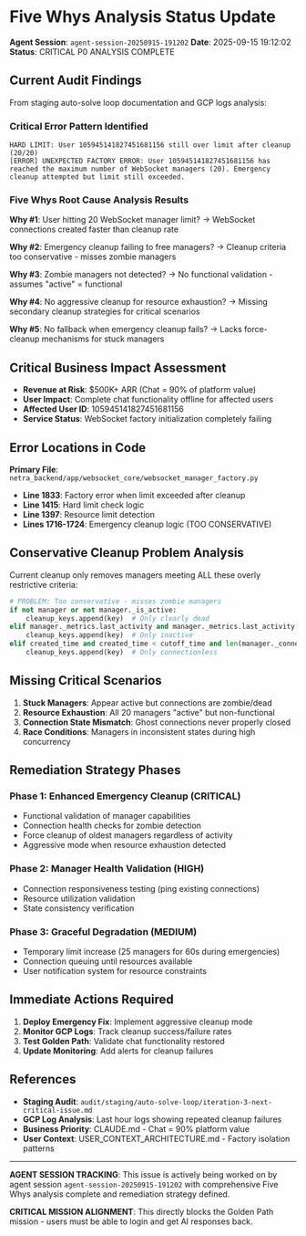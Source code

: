 # Five Whys Analysis Status Update

**Agent Session**: `agent-session-20250915-191202`
**Date**: 2025-09-15 19:12:02
**Status**: CRITICAL P0 ANALYSIS COMPLETE

## Current Audit Findings

From staging auto-solve loop documentation and GCP logs analysis:

### Critical Error Pattern Identified
```
HARD LIMIT: User 105945141827451681156 still over limit after cleanup (20/20)
[ERROR] UNEXPECTED FACTORY ERROR: User 105945141827451681156 has reached the maximum number of WebSocket managers (20). Emergency cleanup attempted but limit still exceeded.
```

### Five Whys Root Cause Analysis Results

**Why #1**: User hitting 20 WebSocket manager limit?
→ WebSocket connections created faster than cleanup rate

**Why #2**: Emergency cleanup failing to free managers?
→ Cleanup criteria too conservative - misses zombie managers

**Why #3**: Zombie managers not detected?
→ No functional validation - assumes "active" = functional

**Why #4**: No aggressive cleanup for resource exhaustion?
→ Missing secondary cleanup strategies for critical scenarios

**Why #5**: No fallback when emergency cleanup fails?
→ Lacks force-cleanup mechanisms for stuck managers

## Critical Business Impact Assessment

- **Revenue at Risk**: $500K+ ARR (Chat = 90% of platform value)
- **User Impact**: Complete chat functionality offline for affected users
- **Affected User ID**: 105945141827451681156
- **Service Status**: WebSocket factory initialization completely failing

## Error Locations in Code

**Primary File**: `netra_backend/app/websocket_core/websocket_manager_factory.py`
- **Line 1833**: Factory error when limit exceeded after cleanup
- **Line 1415**: Hard limit check logic
- **Line 1397**: Resource limit detection
- **Lines 1716-1724**: Emergency cleanup logic (TOO CONSERVATIVE)

## Conservative Cleanup Problem Analysis

Current cleanup only removes managers meeting ALL these overly restrictive criteria:
```python
# PROBLEM: Too conservative - misses zombie managers
if not manager or not manager._is_active:
    cleanup_keys.append(key)  # Only clearly dead
elif manager._metrics.last_activity and manager._metrics.last_activity < cutoff_time:
    cleanup_keys.append(key)  # Only inactive
elif created_time and created_time < cutoff_time and len(manager._connections) == 0:
    cleanup_keys.append(key)  # Only connectionless
```

## Missing Critical Scenarios

1. **Stuck Managers**: Appear active but connections are zombie/dead
2. **Resource Exhaustion**: All 20 managers "active" but non-functional
3. **Connection State Mismatch**: Ghost connections never properly closed
4. **Race Conditions**: Managers in inconsistent states during high concurrency

## Remediation Strategy Phases

### Phase 1: Enhanced Emergency Cleanup (CRITICAL)
- Functional validation of manager capabilities
- Connection health checks for zombie detection
- Force cleanup of oldest managers regardless of activity
- Aggressive mode when resource exhaustion detected

### Phase 2: Manager Health Validation (HIGH)
- Connection responsiveness testing (ping existing connections)
- Resource utilization validation
- State consistency verification

### Phase 3: Graceful Degradation (MEDIUM)
- Temporary limit increase (25 managers for 60s during emergencies)
- Connection queuing until resources available
- User notification system for resource constraints

## Immediate Actions Required

1. **Deploy Emergency Fix**: Implement aggressive cleanup mode
2. **Monitor GCP Logs**: Track cleanup success/failure rates
3. **Test Golden Path**: Validate chat functionality restored
4. **Update Monitoring**: Add alerts for cleanup failures

## References

- **Staging Audit**: `audit/staging/auto-solve-loop/iteration-3-next-critical-issue.md`
- **GCP Log Analysis**: Last hour logs showing repeated cleanup failures
- **Business Priority**: CLAUDE.md - Chat = 90% platform value
- **User Context**: USER_CONTEXT_ARCHITECTURE.md - Factory isolation patterns

---

**AGENT SESSION TRACKING**: This issue is actively being worked on by agent session `agent-session-20250915-191202` with comprehensive Five Whys analysis complete and remediation strategy defined.

**CRITICAL MISSION ALIGNMENT**: This directly blocks the Golden Path mission - users must be able to login and get AI responses back.